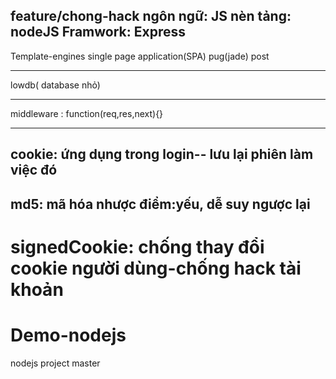 feature/chong-hack
ngôn ngữ: JS
nèn tảng: nodeJS
Framwork: Express
--------------------
Template-engines
	single page application(SPA)
	pug(jade)
	post

---------------------
lowdb( database nhỏ)

---------------------
middleware : function(req,res,next){}

---------------------
cookie: ứng dụng trong login-- lưu lại phiên làm việc đó
---------------------
md5: mã hóa
	nhược điểm:yếu, dễ suy ngược lại
---------------------
signedCookie: chống thay đổi cookie người dùng-chống hack tài khoản
=======
# Demo-nodejs
nodejs project
master
